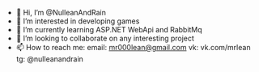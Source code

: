 - 👋 Hi, I’m @NulleanAndRain
- 👀 I’m interested in developing games
- 🌱 I’m currently learning ASP.NET WebApi and RabbitMq
- 💞️ I’m looking to collaborate on any interesting project
- 📫 How to reach me:
  email: mr000lean@gmail.com
  vk: vk.com/mrlean
  tg: @nulleanandrain
